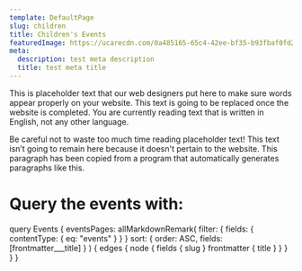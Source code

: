```yaml
---
template: DefaultPage
slug: children
title: Children's Events
featuredImage: https://ucarecdn.com/0a485165-65c4-42ee-bf35-b93fbaf0fd2e/-/preview/-/rotate/270/
meta:
  description: test meta description
  title: test meta title
---
```

This is placeholder text that our web designers put here to make sure words appear properly on your website. This text is going to be replaced once the website is completed. You are currently reading text that is written in English, not any other language.

Be careful not to waste too much time reading placeholder text! This text isn’t going to remain here because it doesn't pertain to the website. This paragraph has been copied from a program that automatically generates paragraphs like this.

# Query the events with:

query Events {
    eventsPages: allMarkdownRemark(
      filter: { fields: { contentType: { eq: "events" } } }
      sort: { order: ASC, fields: [frontmatter___title] }
    ) {
      edges {
        node {
          fields {
            slug
          }
          frontmatter {
            title
          }
        }
      }
    }
  }
